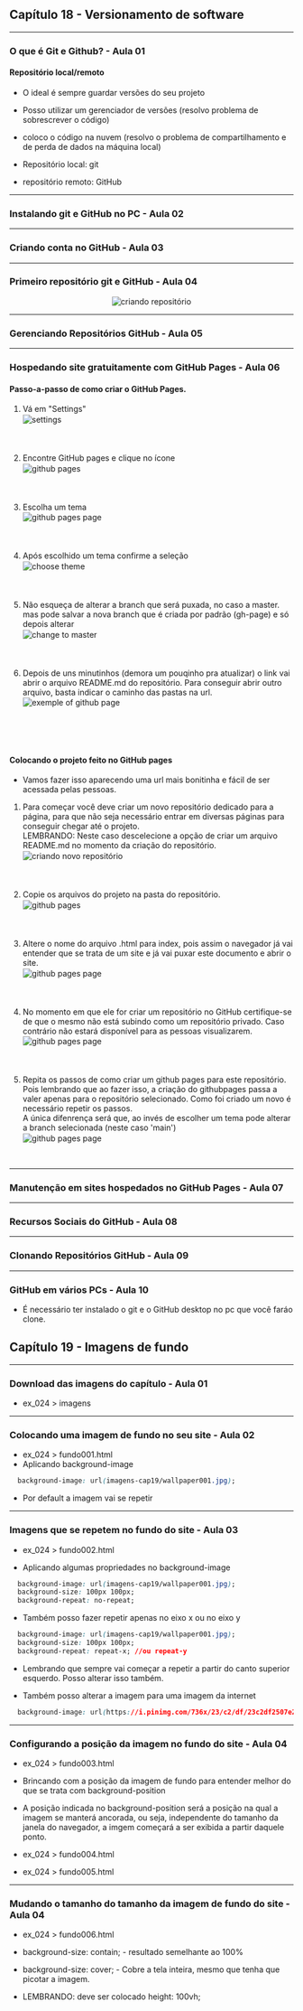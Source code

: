 ## Capítulo 18 - Versionamento de software
------------------------------------------------
### O que é Git e Github? - Aula 01
#### Repositório local/remoto
- O ideal é sempre guardar versões do seu projeto
- Posso utilizar um gerenciador de versões (resolvo problema de sobrescrever o código)
- coloco o código na nuvem (resolvo o problema de compartilhamento e de perda de dados na máquina local)

- Repositório local: git
- repositório remoto: GitHub

------------------------------------------------
### Instalando git e GitHub no PC - Aula 02

------------------------------------------------
### Criando conta no GitHub - Aula 03

------------------------------------------------
### Primeiro repositório git e GitHub - Aula 04

<div align="center">
  <img src="imagens/criando-repositorio.png" alt="criando repositório">
</div>

------------------------------------------------
### Gerenciando Repositórios GitHub - Aula 05

------------------------------------------------
### Hospedando site gratuitamente com GitHub Pages - Aula 06

#### Passo-a-passo de como criar o GitHub Pages.

<div>
  <ol>
    <li>
    Vá em "Settings"</br>
    <img src="imagens/criar-github-pages/passo-1.png" alt="settings" align="center">
    </li>
    </br></br></br>
    <li>
    Encontre GitHub pages e clique no ícone</br>
    <img src="imagens/criar-github-pages/passo-2.png" alt="github pages" align="center">
    </li>
    </br></br></br>
    <li>
    Escolha um tema</br>
    <img src="imagens/criar-github-pages/passo-3.png" alt="github pages page" align="center">
    </li>
    </br></br></br>
    <li>
    Após escolhido um tema confirme a seleção</br>
    <img src="imagens/criar-github-pages/passo-4.png" alt="choose theme" align="center">
    </li>
    </br></br></br>
    <li>
    Não esqueça de alterar a branch que será puxada, no caso a master. mas pode salvar a nova branch que é criada por padrão (gh-page) e só depois alterar</br>
    <img src="imagens/criar-github-pages/passo-5.png" alt="change to master" align="center">
    </li>
    </br></br></br>
    <li>
    Depois de uns minutinhos (demora um pouqinho pra atualizar) o link vai abrir o arquivo README.md do repositório. Para conseguir abrir outro arquivo, basta indicar o caminho das pastas na url.</br>
    <img src="imagens/criar-github-pages/passo-6.png" alt="exemple of github page" align="center">
    </li>
  </ol> 
</div>
</br></br></br>

#### Colocando o projeto feito no GitHub pages
- Vamos fazer isso aparecendo uma url mais bonitinha e fácil de ser acessada pelas pessoas.

<div>
  <ol>
    <li>
    Para começar você deve criar um novo repositório dedicado para a página, para que não seja necessário entrar em diversas páginas para conseguir chegar até o projeto. </br>LEMBRANDO: Neste caso descelecione a opção de criar um arquivo README.md no momento da criação do repositório.</br>
    <img src="imagens/projeto-github-pages/passo-1.png" alt="criando novo repositório" align="center">
    </li>
    </br></br></br>
    <li>
    Copie os arquivos do projeto na pasta do repositório.</br>
    <img src="imagens/projeto-github-pages/passo-2.png" alt="github pages" align="center">
    </li>
    </br></br></br>
    <li>
    Altere o nome do arquivo .html para index, pois assim o navegador já vai entender que se trata de um site e já vai puxar este documento e abrir o site.</br>
    <img src="imagens/projeto-github-pages/passo-3.png" alt="github pages page" align="center">
    </li> 
    </br></br></br>
    <li>
    No momento em que ele for criar um repositório no GitHub certifique-se de que o mesmo não está subindo como um repositório privado. Caso contrário não estará disponível para as pessoas visualizarem.</br>
    <img src="imagens/projeto-github-pages/passo-4.png" alt="github pages page" align="center">
    </li> 
    </br></br></br>
    <li>
    Repita os passos de como criar um github pages para este repositório. Pois lembrando que ao fazer isso, a criação do githubpages passa a valer apenas para o repositório selecionado. Como foi criado um novo é necessário repetir os passos.</br>
    A única difenrença será que, ao invés de escolher um tema pode alterar a branch selecionada (neste caso 'main')</br>
    <img src="imagens/projeto-github-pages/passo-5.png" alt="github pages page" align="center">
    </li>    
  </ol> 
</div>
</br>

------------------------------------------------
### Manutenção em sites hospedados no GitHub Pages - Aula 07

------------------------------------------------
### Recursos Sociais do GitHub - Aula 08

------------------------------------------------
### Clonando Repositórios GitHub - Aula 09

------------------------------------------------
### GitHub em vários PCs - Aula 10

- É necessário ter instalado o git e o GitHub desktop no pc que você faráo clone.


## Capítulo 19 - Imagens de fundo
------------------------------------------------
### Download das imagens do capítulo - Aula 01
- ex_024 > imagens

------------------------------------------------
### Colocando uma imagem de fundo no seu site - Aula 02
- ex_024 > fundo001.html
- Aplicando background-image
```css
  background-image: url(imagens-cap19/wallpaper001.jpg);
```
- Por default a imagem vai se repetir

------------------------------------------------
### Imagens que se repetem no fundo do site - Aula 03
- ex_024 > fundo002.html

- Aplicando algumas propriedades no background-image
```css
  background-image: url(imagens-cap19/wallpaper001.jpg);
  background-size: 100px 100px;
  background-repeat: no-repeat;
```

- Também posso fazer repetir apenas no eixo x ou no eixo y
```css
  background-image: url(imagens-cap19/wallpaper001.jpg);
  background-size: 100px 100px;
  background-repeat: repeat-x; //ou repeat-y
```
- Lembrando que sempre vai começar a repetir a partir do canto superior esquerdo. Posso alterar isso também.

- Também posso alterar a imagem para uma imagem da internet
```css
  background-image: url(https://i.pinimg.com/736x/23/c2/df/23c2df2507e29e38853b5c8ddd6f62a0.jpg);
```

------------------------------------------------
### Configurando a posição da imagem no fundo do site - Aula 04
- ex_024 > fundo003.html

- Brincando com a posição da imagem de fundo para entender melhor do que se trata com background-position
- A posição indicada no background-position será a posição na qual a imagem se manterá ancorada, ou seja, independente do tamanho da janela do navegador, a imgem começará a ser exibida a partir daquele ponto.

- ex_024 > fundo004.html
- ex_024 > fundo005.html

------------------------------------------------
### Mudando o tamanho do tamanho da imagem de fundo do site - Aula 04
- ex_024 > fundo006.html

- background-size: contain; - resultado semelhante ao 100%
- background-size: cover; - Cobre a tela inteira, mesmo que tenha que picotar a imagem.
- LEMBRANDO: deve ser colocado height: 100vh;